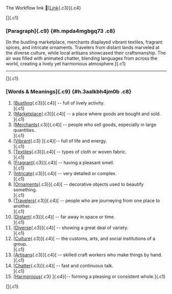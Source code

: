 The Workflow link
👏[[Link](https://www.google.com/url?q=http://www.google.com&sa=D&source=editors&ust=1756556169035752&usg=AOvVaw2on6lVbjzevFOwqpOnROXf){.c3}]{.c4}

[]{.c1}

### [Paragraph]{.c9} {#h.mpda4mgbgq73 .c8}

[In the bustling marketplace, merchants displayed vibrant textiles,
fragrant spices, and intricate ornaments. Travelers from distant lands
marveled at the diverse culture, while local artisans showcased their
craftsmanship. The air was filled with animated chatter, blending
languages from across the world, creating a lively yet harmonious
atmosphere.]{.c1}

------------------------------------------------------------------------

[]{.c1}

### [Words & Meanings]{.c9} {#h.3aalkbh4jm0b .c8}

1.  [[Bustling](https://www.google.com/url?q=http://www.google.com&sa=D&source=editors&ust=1756556169036464&usg=AOvVaw381EcXcLcbVKhsUdjzPIEZ){.c3}]{.c4}[ --
    full of lively activity.\
    ]{.c1}
2.  [[Marketplace](https://www.google.com/url?q=http://www.google.com&sa=D&source=editors&ust=1756556169036605&usg=AOvVaw06gPib9Fly6JFvEVxoUDtt){.c3}]{.c4}[ --
    a place where goods are bought and sold.\
    ]{.c1}
3.  [[Merchants](https://www.google.com/url?q=http://www.google.com&sa=D&source=editors&ust=1756556169036731&usg=AOvVaw2ym78QvytNw7ZvxWq1zYX6){.c3}]{.c4}[ --
    people who sell goods, especially in large quantities.\
    ]{.c1}
4.  [[Vibrant](https://www.google.com/url?q=http://www.google.com&sa=D&source=editors&ust=1756556169036861&usg=AOvVaw3gIGBcSIYYzEHR2-Ldqilv){.c3}
    ]{.c4}[-- full of life and energy.\
    ]{.c1}
5.  [[Textiles](https://www.google.com/url?q=http://www.google.com&sa=D&source=editors&ust=1756556169036965&usg=AOvVaw3FPuM2nSRERMntBEPb4dQn){.c3}]{.c4}[ --
    types of cloth or woven fabric.\
    ]{.c1}
6.  [[Fragrant](https://www.google.com/url?q=http://www.google.com&sa=D&source=editors&ust=1756556169037075&usg=AOvVaw2l6_q03V4mcd5KzdZU01aG){.c3}]{.c4}[ --
    having a pleasant smell.\
    ]{.c1}
7.  [[Intricate](https://www.google.com/url?q=http://www.google.com&sa=D&source=editors&ust=1756556169037180&usg=AOvVaw0Vn7wfrJnCimSV7mNyKKaJ){.c3}]{.c4}[ --
    very detailed or complex.\
    ]{.c1}
8.  [[Ornaments](https://www.google.com/url?q=http://www.google.com&sa=D&source=editors&ust=1756556169037326&usg=AOvVaw0PuCOUjpi468OHd7DAiIfM){.c3}]{.c4}[ --
    decorative objects used to beautify something.\
    ]{.c1}
9.  [[Travelers](https://www.google.com/url?q=http://www.google.com&sa=D&source=editors&ust=1756556169037462&usg=AOvVaw2tY4fAny9qXDZ_5msy3Ohd){.c3}]{.c4}[ --
    people who are journeying from one place to another.\
    ]{.c1}
10. [[Distant](https://www.google.com/url?q=http://www.google.com&sa=D&source=editors&ust=1756556169037598&usg=AOvVaw3O2sHqDKT5LE9Z6Hm4ozU0){.c3}]{.c4}[ --
    far away in space or time.\
    ]{.c1}
11. [[Diverse](https://www.google.com/url?q=http://www.google.com&sa=D&source=editors&ust=1756556169037720&usg=AOvVaw2VGLxcj_-EQxGgrLXeoPq3){.c3}]{.c4}[ --
    showing a great deal of variety.\
    ]{.c1}
12. [[Culture](https://www.google.com/url?q=http://www.google.com&sa=D&source=editors&ust=1756556169037863&usg=AOvVaw19EINo24wCyuoT1N8RoXNq){.c3}]{.c4}[ --
    the customs, arts, and social institutions of a group.\
    ]{.c1}
13. [[Artisans](https://www.google.com/url?q=http://www.google.com&sa=D&source=editors&ust=1756556169037995&usg=AOvVaw0-3nXU-AqlidEh_GMj7lWl){.c3}]{.c4}[ --
    skilled craft workers who make things by hand.\
    ]{.c1}
14. [[Chatter](https://www.google.com/url?q=http://www.google.com&sa=D&source=editors&ust=1756556169038121&usg=AOvVaw0R43uQe1xgO7pEvnDyGcSA){.c3}]{.c4}[ --
    fast and continuous talk.\
    ]{.c1}
15. [[Harmonious](https://www.google.com/url?q=http://www.google.com&sa=D&source=editors&ust=1756556169038227&usg=AOvVaw0ANL1aXcpcptZ8XedxlrRx){.c3}
    ]{.c4}[-- forming a pleasing or consistent whole.]{.c1}

[]{.c1}
